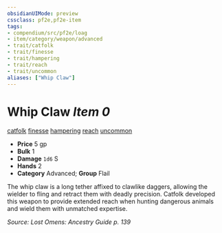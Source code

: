 ```yaml
---
obsidianUIMode: preview
cssclass: pf2e,pf2e-item
tags:
- compendium/src/pf2e/loag
- item/category/weapon/advanced
- trait/catfolk
- trait/finesse
- trait/hampering
- trait/reach
- trait/uncommon
aliases: ["Whip Claw"]
---
```

# Whip Claw *Item 0*  
[catfolk](/rules/traits/catfolk-b1.md)  [finesse](/rules/traits/finesse.md)  [hampering](/rules/traits/hampering-loag.md)  [reach](/rules/traits/reach.md)  [uncommon](/rules/traits/uncommon.md)  

- **Price** 5 gp
- **Bulk** 1
- **Damage** `1d6` S
- **Hands** 2
- **Category** Advanced; **Group** Flail 

The whip claw is a long tether affixed to clawlike daggers, allowing the wielder to fling and retract them with deadly precision. Catfolk developed this weapon to provide extended reach when hunting dangerous animals and wield them with unmatched expertise.

*Source: Lost Omens: Ancestry Guide p. 139*